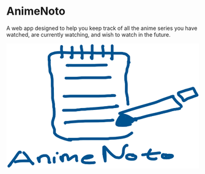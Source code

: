 # AnimeNoto
A web app designed to help you keep track of all the anime series you have watched, are currently watching, and wish to watch in the future.


![AnimeNoto Logo](root/frontend/public/animenoto_logo_main.png)
